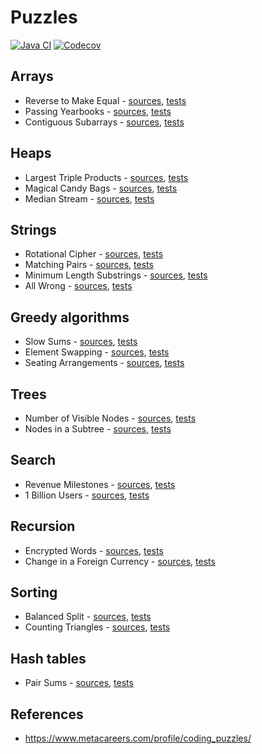 # Puzzles

[![Java CI](https://github.com/cbismuth/puzzles/actions/workflows/maven.yaml/badge.svg)](https://github.com/cbismuth/puzzles/actions/workflows/maven.yaml)
[![Codecov](https://codecov.io/gh/cbismuth/puzzles/graph/badge.svg?token=ZJ8UEDU3DN)](https://codecov.io/gh/cbismuth/puzzles)

## Arrays

* Reverse to Make Equal -
  [sources](src/main/java/com/github/cbismuth/puzzles/facebook/ReverseToMakeEqual.java),
  [tests](src/test/java/com/github/cbismuth/puzzles/facebook/ReverseToMakeEqualTest.java)
* Passing Yearbooks -
  [sources](src/main/java/com/github/cbismuth/puzzles/facebook/PassingYearbooks.java),
  [tests](src/test/java/com/github/cbismuth/puzzles/facebook/PassingYearbooksTest.java)
* Contiguous Subarrays -
  [sources](src/main/java/com/github/cbismuth/puzzles/facebook/ContiguousSubarrays.java),
  [tests](src/test/java/com/github/cbismuth/puzzles/facebook/ContiguousSubarraysTest.java)

## Heaps

* Largest Triple Products -
  [sources](src/main/java/com/github/cbismuth/puzzles/facebook/LargestTripleProducts.java),
  [tests](src/test/java/com/github/cbismuth/puzzles/facebook/LargestTripleProductsTest.java)
* Magical Candy Bags -
  [sources](src/main/java/com/github/cbismuth/puzzles/facebook/MagicalCandyBags.java),
  [tests](src/test/java/com/github/cbismuth/puzzles/facebook/MagicalCandyBagsTest.java)
* Median Stream -
  [sources](src/main/java/com/github/cbismuth/puzzles/facebook/MedianStream.java),
  [tests](src/test/java/com/github/cbismuth/puzzles/facebook/MedianStreamTest.java)

## Strings

* Rotational Cipher -
  [sources](src/main/java/com/github/cbismuth/puzzles/facebook/RotationalCypher.java),
  [tests](src/test/java/com/github/cbismuth/puzzles/facebook/RotationalCypherTest.java)
* Matching Pairs -
  [sources](src/main/java/com/github/cbismuth/puzzles/facebook/MatchingPairs.java),
  [tests](src/test/java/com/github/cbismuth/puzzles/facebook/MatchingPairsTest.java)
* Minimum Length Substrings -
  [sources](src/main/java/com/github/cbismuth/puzzles/facebook/MinimumLengthSubstrings.java),
  [tests](src/test/java/com/github/cbismuth/puzzles/facebook/MinimumLengthSubstringsTest.java)
* All Wrong -
  [sources](src/main/java/com/github/cbismuth/puzzles/facebook/AllWrong.java),
  [tests](src/test/java/com/github/cbismuth/puzzles/facebook/AllWrongTest.java)

## Greedy algorithms

* Slow Sums -
  [sources](src/main/java/com/github/cbismuth/puzzles/facebook/SlowSums.java),
  [tests](src/test/java/com/github/cbismuth/puzzles/facebook/SlowSumsTest.java)
* Element Swapping -
  [sources](src/main/java/com/github/cbismuth/puzzles/facebook/ElementSwapping.java),
  [tests](src/test/java/com/github/cbismuth/puzzles/facebook/ElementSwappingTest.java)
* Seating Arrangements -
  [sources](src/main/java/com/github/cbismuth/puzzles/facebook/SeatingArrangements.java),
  [tests](src/test/java/com/github/cbismuth/puzzles/facebook/SeatingArrangementsTest.java)

## Trees

* Number of Visible Nodes -
  [sources](src/main/java/com/github/cbismuth/puzzles/facebook/NumberOfVisibleNodes.java),
  [tests](src/test/java/com/github/cbismuth/puzzles/facebook/NumberOfVisibleNodesTest.java)
* Nodes in a Subtree -
  [sources](src/main/java/com/github/cbismuth/puzzles/facebook/NodesInSubtree.java),
  [tests](src/test/java/com/github/cbismuth/puzzles/facebook/NodesInSubtreeTest.java)

## Search

* Revenue Milestones -
  [sources](src/main/java/com/github/cbismuth/puzzles/facebook/RevenueMilestones.java),
  [tests](src/test/java/com/github/cbismuth/puzzles/facebook/RevenueMilestonesTest.java)
* 1 Billion Users -
  [sources](src/main/java/com/github/cbismuth/puzzles/facebook/OneBillionUsers.java),
  [tests](src/test/java/com/github/cbismuth/puzzles/facebook/OneBillionUsersTest.java)

## Recursion

* Encrypted Words -
  [sources](src/main/java/com/github/cbismuth/puzzles/facebook/EncryptedWords.java),
  [tests](src/test/java/com/github/cbismuth/puzzles/facebook/EncryptedWordsTest.java)
* Change in a Foreign Currency -
  [sources](src/main/java/com/github/cbismuth/puzzles/facebook/ChangeForeignCurrency.java),
  [tests](src/test/java/com/github/cbismuth/puzzles/facebook/ChangeForeignCurrencyTest.java)

## Sorting

* Balanced Split -
  [sources](src/main/java/com/github/cbismuth/puzzles/facebook/BalancedSplit.java),
  [tests](src/test/java/com/github/cbismuth/puzzles/facebook/BalancedSplitTest.java)
* Counting Triangles -
  [sources](src/main/java/com/github/cbismuth/puzzles/facebook/CountingTriangles.java),
  [tests](src/test/java/com/github/cbismuth/puzzles/facebook/CountingTrianglesTest.java)

## Hash tables

* Pair Sums -
  [sources](src/main/java/com/github/cbismuth/puzzles/facebook/PairSums.java),
  [tests](src/test/java/com/github/cbismuth/puzzles/facebook/PairSumsTest.java)

## References

* https://www.metacareers.com/profile/coding_puzzles/
